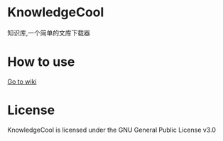 # KnowledgeCool

知识库,一个简单的文库下载器

# How to use

[Go to wiki](https://github.com/NueXini/KnowledgeCool/wiki)

# License

KnowledgeCool is licensed under the GNU General Public License v3.0